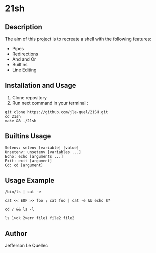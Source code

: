 # 21sh

## Description

The aim of this project is to recreate a shell with the following features:
- Pipes
- Redirections
- And and Or
- Builtins
- Line Editing

## Installation and Usage

1. Clone repository
2. Run next command in your terminal :

```
git clone https://github.com/jle-quel/21SH.git
cd 21sh
make && ./21sh
```
## Builtins Usage

```
Setenv: setenv [variable] [value]
Unsetenv: unsetenv [variables ...]
Echo: echo [arguments ...]
Exit: exit [argument]
Cd: cd [argument]
```

## Usage Example


```
/bin/ls | cat -e

cat << EOF >> foo ; cat foo | cat -e && echo $?

cd / && ls -l

ls 1>ok 2>err file1 file2 file2
```

## Author

Jefferson Le Quellec


